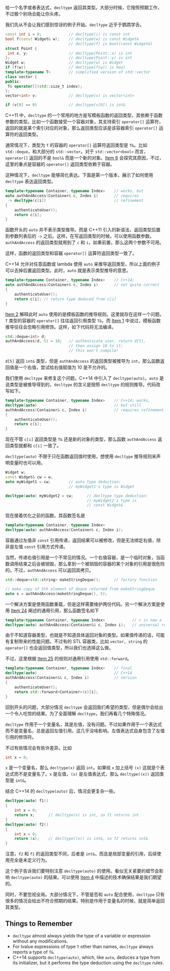 给一个名字或者表达式，`decltype` 返回其类型。大部分时候，它按照预期工作，不过极个别场合能让你头疼。

我们先从不会让我们感到惊讶的例子开始。`decltype` 近乎于鹦鹉学舌。
```cpp
const int i = 0;            // decltype(i) is const int
bool f(const Widget& w);    // decltype(w) is const Widget&
                            // decltype(f) is bool(const Widget&)
struct Point {
 int x, y;                  // decltype(Point::x) is int
};                          // decltype(Point::y) is int
Widget w;                   // decltype(w) is Widget
if (f(w))                   // decltype(f(w)) is bool
template<typename T>        // simplified version of std::vector
class vector {
public:
 T& operator[](std::size_t index);
};
vector<int> v;              // decltype(v) is vector<int>

if (v[0] == 0)              // decltype(v[0]) is int&
```

C++11 中，`decltype` 的一个常用的地方是写模板函数的返回类型，其依赖于函数参数的类型。比如一个函数接受一个容器对象，其支持索引 `operator[]` 运算符，返回的就是某个索引对应的对象，那么返回类型应该是该容器索引 `operator[]` 运算符的返回类型。

通常情况下，类型为 `T` 的容器的 `operator[]` 运算符返回类型是 `T&`。比如 `std::deque`，和大部分的 `std::vector`。对于 `std::vector<bool>` 而言，`operator[]` 返回的不是 `bool&` 而是一个新的对象。[Item 6](../ch02_auto/06_Use_the_explicitly_typed_initializer_idiom_when_auto_deduces_undesired_types.md) 会探究其原因，不过，这里的重点是容器的 `operator[]` 返回类型依赖于容器。

这种情况下，`decltype` 能够简化表达。下面是第一个版本，展示了如何使用 `decltype` 表达返回类型。
```cpp
template<typename Container, typename Index>    // works, but
auto authAndAccess(Container& c, Index i)       // requires
 -> decltype(c[i])                              // refinement
{
    authenticateUser();
    return c[i];
}
```

函数开头的 `auto` 并不表示类型推导。而是 C++11 引入的新语法，返回类型后置到参数列表后的 `->` 之后。这样，在写返回类型的时候，可以使用函数参数。`authAndAccess` 的返回类型就用到了 `c` 和 `i`，如果前置，那么这两个参数不可用。

这样，函数的返回类型和容器 `operator[]` 运算符返回类型一致了。

C++14 允许对任意函数或 lambda 使用 `auto` 来推导返回类型，所以上面的例子可以去掉后置返回类型。此时，`auto` 就是表示类型推导的意思。
```cpp
template<typename Container, typename Index>    // C++14;
auto authAndAccess(Container& c, Index i)       // not quite correct
{
    authenticateUser();
    return c[i]; // return type deduced from c[i]
}
```

[Item 2](../ch01_Deducing_Types/02_Understand_auto_type_deduction.md) 解释此时 `auto` 使用的是模板函数的推导规则。这里就存在这样一个问题。`T` 类型的容器的 `operator[]` 往往返回引用类型 `T&`，而 [Item 1](../ch01_Deducing_Types/01_Understand_template_type_deduction.md) 中说过，模板函数推导往往会忽略引用修饰。这样，如下代码将无法编译。
```cpp
std::deque<int> d;
authAndAccess(d, 5) = 10;   // authenticate user, return d[5],
                            // then assign 10 to it;
                            // this won't compile!
```
`d[5]` 返回 `int&` 类型，但是 `authAndAccess` 的返回类型被推导为 `int`，那么函数返回值是一个右值，尝试给右值赋值为 10 是不允许的。

我们使用 `decltype` 来修复这个问题。C++14 中引入了 `decltype(auto)`。`auto` 是说类型是被推导得到的，`decltype` 的含义是按照 `decltype` 的规则推导。代码改写如下。
```cpp
template<typename Container, typename Index>    // C++14; works,
decltype(auto)                                  // but still
authAndAccess(Container& c, Index i)            // requires refinement
{
    authenticateUser();
    return c[i];
}
```
现在不管 `c[i]` 返回类型是 `T&` 还是新的对象的类型，那么函数 `authAndAccess` 返回类型就都和 `c[i]` 一致了。

`decltype(auto)` 不限于只在函数返回值时使用，想使用 `decltype` 推导规则来声明变量时也可以用。
```cpp
Widget w;
const Widget& cw = w;
auto myWidget1 = cw;        // auto type deduction:
                            // myWidget1's type is Widget

decltype(auto) myWidget2 = cw;      // decltype type deduction:
                                    // myWidget2's type is
                                    // const Widget&
```

现在接着优化之前的函数。其函数签名是
```cpp
template<typename Container, typename Index>
decltype(auto) authAndAccess(Container& c, Index i);
```
容器通过左值非 `const` 引用传递，返回结果可以被修改，但是无法绑定右值，除非是左值 `const` 引用方式传递。

当然，传递右值引用是一个不常见的情况。一个右值容器，是一个临时对象，当函数调用结束之后会被销毁，那么拿到一个被销毁的容器的某个对象的引用是很危险的。不过，`authAndAccess` 可以返回其拷贝。
```cpp
std::deque<std::string> makeStringDeque();      // factory function

// make copy of 5th element of deque returned from makeStringDeque
auto s = authAndAccess(makeStringDeque(), 5);
```

一个解决方案是使用函数重载，但是这样需要维护两份代码。另一个解决方案是使用 [Item 24](../ch05_Rvalue_References_Move_Semantics_and_Perfect_Forwarding/24_Distinguish_universal_references_from_rvalue_references.md) 阐述的通用引用，那么函数签名如下
```cpp
template<typename Container, typename Index>            // c is now a
decltype(auto) authAndAccess(Container&& c, Index i);   // universal reference
```

由于不知道容器类型，也就是不知道具体返回对象的类型。如果值传递的话，可能有复制带来的性能问题。不过有的 STL 容器类，比如 `vector, string` 的 `operator[]` 也会返回值类型，所以我们也选择这么做。

不过，这里根据 [Item 25](../ch05_Rvalue_References_Move_Semantics_and_Perfect_Forwarding/25_Use_std_move_on_rvalue_references_std_forward_on_universal_references.md) 的规则对通用引用使用 `std::forward`。
```cpp
template<typename Container, typename Index>    // final
decltype(auto)                                  // C++14
authAndAccess(Container&& c, Index i)           // version
{
    authenticateUser();
    return std::forward<Container>(c)[i];
}
```

回到开头的问题，大部分情况 `decltype` 会返回我们希望的类型，但是偶尔会给出一个令人吃惊的结果。为了全面理解 `decltype`，我们再看几个特殊情况。

`decltype` 作用于一个变量名，其是左值，没有问题。不过如果作用于一个表达式而不是变量名，总是返回左值引用。这几乎没啥影响。左值表达式自身包含了左值引用的修饰符。

不过有些情况会有些许差异。比如
```cpp
int x = 0;
```

`x` 是一个变量名，那么 `decltype(x)` 返回 `int`。如果给 `x` 加上括号 `(x)` 这就是个表达式而不是变量名了。`x` 是左值，`(x)` 是左值表达式，那么 `decltype((x))` 返回类型是 `int&`。

结合 C++14 的 `decltype(auto)` 后，情况会更复杂一些。
```cpp
decltype(auto) f1()
{
    int x = 0;
    return x;      // decltype(x) is int, so f1 returns int
}
decltype(auto) f2()
{
    int x = 0;
    return (x);    // decltype((x)) is int&, so f2 returns int&
}
```

注意，`f2` 和 `f1` 的返回类型不同，后者是 `int&`，而且是局部变量的引用，后续使用完全是未定义行为。

这个例子告诉我们要特别注意 `decltype(auto)` 的使用。看似无关紧要的细节会影响 `decltype(auto)` 的结果。可以使用 [Item 4](./04_Know_how_to_view_deduced_types.md) 中描述的技术确保结果是我们期望的。

同时，不要忽视全局。大部分情况下，不管是否和 `auto` 配合使用，`decltype` 只有很多的情况会给出不符合预期的结果。特别是作用于变量名的时候，就是简单返回其类型。

## Things to Remember
* `decltype` almost always yields the type of a variable or expression without any modifications.
* For lvalue expressions of type `T` other than names, `decltype` always reports a type of `T&`.
* C++14 supports `decltype(auto)`, which, like `auto`, deduces a type from its initializer, but it performs the type deduction using the `decltype` rules.
